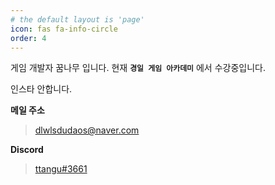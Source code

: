 ```yaml
---
# the default layout is 'page'
icon: fas fa-info-circle
order: 4
---
```

게임 개발자 꿈나무 입니다. 현재 **`경일 게임 아카데미`** 에서 수강중입니다.

인스타 안합니다.

**메일 주소**
> dlwlsdudaos@naver.com

**Discord**
>[ttangu#3661](https://www.discord.com/users/393986504126627841)

